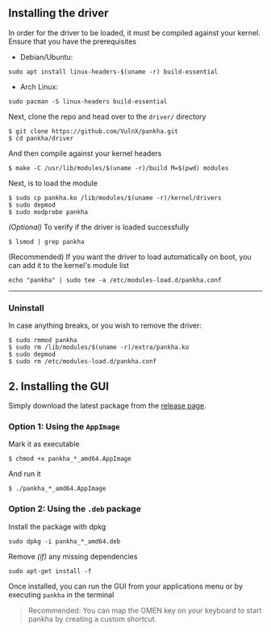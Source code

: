 ## Installing the driver

In order for the driver to be loaded, it must be compiled against your kernel. Ensure that you have the prerequisites

- Debian/Ubuntu:

```
sudo apt install linux-headers-$(uname -r) build-essential
```

- Arch Linux:

```
sudo pacman -S linux-headers build-essential
```

Next, clone the repo and head over to the `driver/` directory

```
$ git clone https://github.com/VulnX/pankha.git
$ cd pankha/driver
```

And then compile against your kernel headers

```
$ make -C /usr/lib/modules/$(uname -r)/build M=$(pwd) modules
```

Next, is to load the module

```
$ sudo cp pankha.ko /lib/modules/$(uname -r)/kernel/drivers
$ sudo depmod
$ sudo modprobe pankha
```

*(Optional)* To verify if the driver is loaded successfully

```
$ lsmod | grep pankha
```

(Recommended) If you want the driver to load automatically on boot, you can add it to the kernel's module list

```
echo "pankha" | sudo tee -a /etc/modules-load.d/pankha.conf
```

---

### Uninstall

In case anything breaks, or you wish to remove the driver:

```
$ sudo rmmod pankha
$ sudo rm /lib/modules/$(uname -r)/extra/pankha.ko
$ sudo depmod
$ sudo rm /etc/modules-load.d/pankha.conf
```

## 2. Installing the GUI

Simply download the latest package from the [release page](https://github.com/VulnX/pankha/releases).

### Option 1: Using the `AppImage`

Mark it as executable

```
$ chmod +x pankha_*_amd64.AppImage
```

And run it

```
$ ./pankha_*_amd64.AppImage
```

### Option 2: Using the `.deb` package

Install the package with dpkg

```
sudo dpkg -i pankha_*_amd64.deb
```

Remove *(if)* any missing dependencies

```
sudo apt-get install -f
```

Once installed, you can run the GUI from your applications menu or by executing `pankha` in the terminal



> Recommended: You can map the OMEN key on your keyboard to start pankha by creating a custom shortcut.
